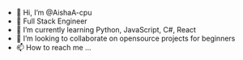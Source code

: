 - 👋 Hi, I’m @AishaA-cpu
- 👀 Full Stack Engineer
- 🌱 I’m currently learning Python, JavaScript, C#, React
- 💞️ I’m looking to collaborate on opensource projects for beginners
- 📫 How to reach me ...

<!---
AishaA-cpu/AishaA-cpu is a ✨ special ✨ repository because its `README.md` (this file) appears on your GitHub profile.
You can click the Preview link to take a look at your changes.
--->
